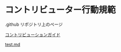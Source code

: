 # コントリビューター行動規範

.github リポジトリ上のページ

[コントリビューションガイド](.github/CONTRIBUTING.md)

[test.md](./test.md)
